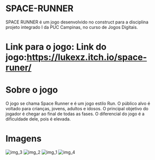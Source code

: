 # SPACE-RUNNER
 SPACE RUNNER é um jogo desenvolvido no construct para a disciplina projeto integrado I da PUC Campinas, no curso de Jogos Digitais.

# Link para o jogo: Link do jogo:https://lukexz.itch.io/space-runer/

# Sobre o jogo

O jogo se chama Space Runner e é um jogo estilo Run. O público alvo é voltado para crianças, jovens, adultos e idosos. O principal objetivo do jogador é chegar ao final de todas as fases. O diferencial do jogo é a dificuldade dele, pois é elevada.

# Imagens

<img src="/IMAGENS/3.png" alt="img_3"/>
<img src="/IMAGENS/2.png" alt="img_2"/>
<img src="/IMAGENS/1.png" alt="img_1"/>
<img src="/IMAGENS/4.png" alt="img_4"/>
